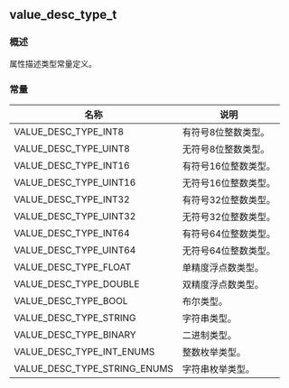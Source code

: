 ## value\_desc\_type\_t
### 概述
 属性描述类型常量定义。
### 常量
<p id="value_desc_type_t_consts">

| 名称 | 说明 | 
| -------- | ------- | 
| VALUE\_DESC\_TYPE\_INT8 | 有符号8位整数类型。 |
| VALUE\_DESC\_TYPE\_UINT8 | 无符号8位整数类型。 |
| VALUE\_DESC\_TYPE\_INT16 | 有符号16位整数类型。 |
| VALUE\_DESC\_TYPE\_UINT16 | 无符号16位整数类型。 |
| VALUE\_DESC\_TYPE\_INT32 | 有符号32位整数类型。 |
| VALUE\_DESC\_TYPE\_UINT32 | 无符号32位整数类型。 |
| VALUE\_DESC\_TYPE\_INT64 | 有符号64位整数类型。 |
| VALUE\_DESC\_TYPE\_UINT64 | 无符号64位整数类型。 |
| VALUE\_DESC\_TYPE\_FLOAT | 单精度浮点数类型。 |
| VALUE\_DESC\_TYPE\_DOUBLE | 双精度浮点数类型。 |
| VALUE\_DESC\_TYPE\_BOOL | 布尔类型。 |
| VALUE\_DESC\_TYPE\_STRING | 字符串类型。 |
| VALUE\_DESC\_TYPE\_BINARY | 二进制类型。 |
| VALUE\_DESC\_TYPE\_INT\_ENUMS | 整数枚举类型。 |
| VALUE\_DESC\_TYPE\_STRING\_ENUMS | 字符串枚举类型。 |
